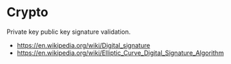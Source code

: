 # Crypto
Private key public key signature validation.

* https://en.wikipedia.org/wiki/Digital_signature
* https://en.wikipedia.org/wiki/Elliptic_Curve_Digital_Signature_Algorithm